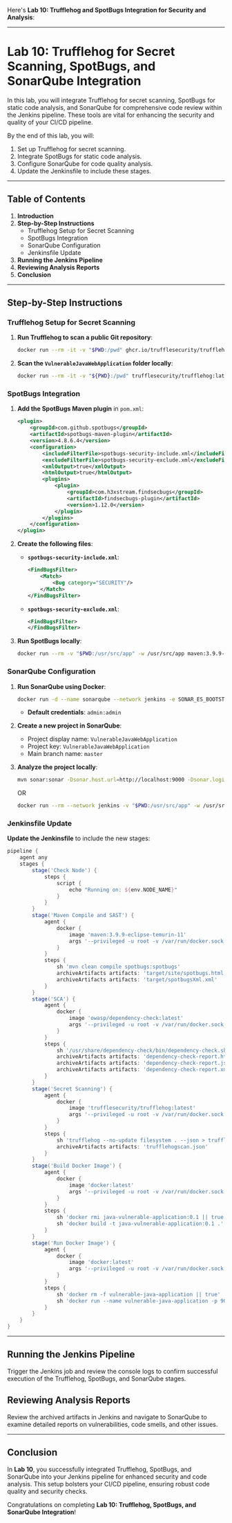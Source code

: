 Here's **Lab 10: Trufflehog and SpotBugs Integration for Security and Analysis**:

---

# Lab 10: Trufflehog for Secret Scanning, SpotBugs, and SonarQube Integration

In this lab, you will integrate Trufflehog for secret scanning, SpotBugs for static code analysis, and SonarQube for comprehensive code review within the Jenkins pipeline. These tools are vital for enhancing the security and quality of your CI/CD pipeline.

By the end of this lab, you will:
1. Set up Trufflehog for secret scanning.
2. Integrate SpotBugs for static code analysis.
3. Configure SonarQube for code quality analysis.
4. Update the Jenkinsfile to include these stages.

---

## Table of Contents

1. **Introduction**
2. **Step-by-Step Instructions**
   - Trufflehog Setup for Secret Scanning
   - SpotBugs Integration
   - SonarQube Configuration
   - Jenkinsfile Update
3. **Running the Jenkins Pipeline**
4. **Reviewing Analysis Reports**
5. **Conclusion**

---

## Step-by-Step Instructions

### Trufflehog Setup for Secret Scanning

1. **Run Trufflehog to scan a public Git repository**:

    ```bash
    docker run --rm -it -v "$PWD:/pwd" ghcr.io/trufflesecurity/trufflehog:latest git https://github.com/trufflesecurity/test_keys --only-verified --json
    ```

2. **Scan the `VulnerableJavaWebApplication` folder locally**:

    ```bash
    docker run --rm -it -v "${PWD}:/pwd" trufflesecurity/trufflehog:latest filesystem /pwd --json
    ```

### SpotBugs Integration

1. **Add the SpotBugs Maven plugin** in `pom.xml`:

    ```xml
    <plugin>
        <groupId>com.github.spotbugs</groupId>
        <artifactId>spotbugs-maven-plugin</artifactId>
        <version>4.8.6.4</version>
        <configuration>
            <includeFilterFile>spotbugs-security-include.xml</includeFilterFile>
            <excludeFilterFile>spotbugs-security-exclude.xml</excludeFilterFile>
            <xmlOutput>true</xmlOutput>
            <htmlOutput>true</htmlOutput>
            <plugins>
                <plugin>
                    <groupId>com.h3xstream.findsecbugs</groupId>
                    <artifactId>findsecbugs-plugin</artifactId>
                    <version>1.12.0</version>
                </plugin>
            </plugins>
        </configuration>
    </plugin>
    ```

2. **Create the following files**:

    - **`spotbugs-security-include.xml`**:

        ```xml
        <FindBugsFilter>
            <Match>
                <Bug category="SECURITY"/>
            </Match>
        </FindBugsFilter>
        ```

    - **`spotbugs-security-exclude.xml`**:

        ```xml
        <FindBugsFilter>
        </FindBugsFilter>
        ```

3. **Run SpotBugs locally**:

    ```bash
    docker run --rm -v "$PWD:/usr/src/app" -w /usr/src/app maven:3.9.9-ibm-semeru-23-jammy mvn clean compile spotbugs:spotbugs
    ```

### SonarQube Configuration

1. **Run SonarQube using Docker**:

    ```bash
    docker run -d --name sonarqube --network jenkins -e SONAR_ES_BOOTSTRAP_CHECKS_DISABLE=true -p 9000:9000 sonarqube:latest
    ```

    - **Default credentials**: `admin:admin`

2. **Create a new project in SonarQube**:
   - Project display name: `VulnerableJavaWebApplication`
   - Project key: `VulnerableJavaWebApplication`
   - Main branch name: `master`

3. **Analyze the project locally**:

    ```bash
    mvn sonar:sonar -Dsonar.host.url=http://localhost:9000 -Dsonar.login=<your-token> -Dsonar.projectKey=VulnerableJavaWebApplication -X
    ```

    OR

    ```bash
    docker run --rm --network jenkins -v "$PWD:/usr/src/app" -w /usr/src/app maven:3.9.9-ibm-semeru-23-jammy mvn sonar:sonar -Dsonar.host.url=http://172.21.0.3:9000 -Dsonar.login=<your-token> -Dsonar.projectKey=VulnerableJavaWebApplication
    ```

### Jenkinsfile Update

**Update the Jenkinsfile** to include the new stages:

```groovy
pipeline {
    agent any
    stages {
        stage('Check Node') {
            steps {
                script {
                    echo "Running on: ${env.NODE_NAME}"
                }
            }
        }
        stage('Maven Compile and SAST') {
            agent {
                docker {
                    image 'maven:3.9.9-eclipse-temurin-11'
                    args '--privileged -u root -v /var/run/docker.sock:/var/run/docker.sock --entrypoint='
                }
            }
            steps {
                sh 'mvn clean compile spotbugs:spotbugs'
                archiveArtifacts artifacts: 'target/site/spotbugs.html'
                archiveArtifacts artifacts: 'target/spotbugsXml.xml'
            }
        }
        stage('SCA') {
            agent {
                docker {
                    image 'owasp/dependency-check:latest'
                    args '--privileged -u root -v /var/run/docker.sock:/var/run/docker.sock -v my-docker-volume-dependency-check-data:/usr/share/dependency-check/data --entrypoint='
                }
            }
            steps {
                sh '/usr/share/dependency-check/bin/dependency-check.sh --scan . --project "VulnerableJavaWebApplication" --format HTML --format XML --format JSON'
                archiveArtifacts artifacts: 'dependency-check-report.html'
                archiveArtifacts artifacts: 'dependency-check-report.json'
                archiveArtifacts artifacts: 'dependency-check-report.xml'
            }
        }
        stage('Secret Scanning') {
            agent {
                docker {
                    image 'trufflesecurity/trufflehog:latest'
                    args '--privileged -u root -v /var/run/docker.sock:/var/run/docker.sock --entrypoint='
                }
            }
            steps {
                sh 'trufflehog --no-update filesystem . --json > trufflehogscan.json'
                archiveArtifacts artifacts: 'trufflehogscan.json'
            }
        }
        stage('Build Docker Image') {
            agent {
                docker {
                    image 'docker:latest'
                    args '--privileged -u root -v /var/run/docker.sock:/var/run/docker.sock'
                }
            }
            steps {
                sh 'docker rmi java-vulnerable-application:0.1 || true'
                sh 'docker build -t java-vulnerable-application:0.1 .'
            }
        }
        stage('Run Docker Image') {
            agent {
                docker {
                    image 'docker:latest'
                    args '--privileged -u root -v /var/run/docker.sock:/var/run/docker.sock'
                }
            }
            steps {
                sh 'docker rm -f vulnerable-java-application || true'
                sh 'docker run --name vulnerable-java-application -p 9000:9000 -d java-vulnerable-application:0.1'
            }
        }
    }
}
```

---

## Running the Jenkins Pipeline

Trigger the Jenkins job and review the console logs to confirm successful execution of the Trufflehog, SpotBugs, and SonarQube stages.

## Reviewing Analysis Reports

Review the archived artifacts in Jenkins and navigate to SonarQube to examine detailed reports on vulnerabilities, code smells, and other issues.

---

## Conclusion

In **Lab 10**, you successfully integrated Trufflehog, SpotBugs, and SonarQube into your Jenkins pipeline for enhanced security and code analysis. This setup bolsters your CI/CD pipeline, ensuring robust code quality and security checks.

Congratulations on completing **Lab 10: Trufflehog, SpotBugs, and SonarQube Integration**!
